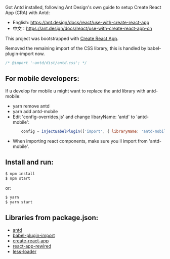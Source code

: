 

Got Antd installed, following Ant Design's own guide to setup Create React App (CRA) with Antd:
- English: https://ant.design/docs/react/use-with-create-react-app
- 中文：https://ant.design/docs/react/use-with-create-react-app-cn

This project was bootstrapped with [Create React App](https://github.com/facebookincubator/create-react-app).

Removed the remaining import of the CSS library, this is handled by babel-plugin-import now.
```js
/* @import '~antd/dist/antd.css'; */
```

## For mobile developers:

If u develop for mobile u might want to replace the antd library with antd-mobile:
- yarn remove antd
- yarn add antd-mobile
- Edit 'config-overrides.js' and change libaryName: 'antd' to 'antd-mobile':
```js
       config = injectBabelPlugin(['import', { libraryName: 'antd-mobile', style: true }], config);  
```
- When importing react components, make sure you ll import from 'antd-mobile'.

## Install and run:

```bash
$ npm install
$ npm start
```

or:

```bash
$ yarn
$ yarn start
```

## Libraries from package.json:

- [antd](http://github.com/ant-design/ant-design/)
- [babel-plugin-import](http://github.com/ant-design/babel-plugin-import/)
- [create-react-app](https://github.com/facebookincubator/create-react-app)
- [react-app-rewired](https://github.com/timarney/react-app-rewired)
- [less-loader](https://github.com/webpack/less-loader)



